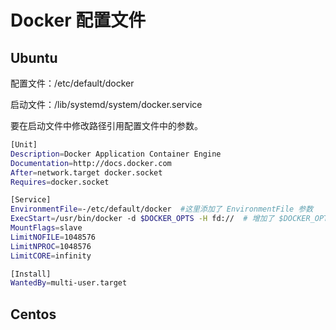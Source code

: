# Docker 配置文件
## Ubuntu
配置文件：/etc/default/docker

启动文件：/lib/systemd/system/docker.service

要在启动文件中修改路径引用配置文件中的参数。

``` sh
[Unit]
Description=Docker Application Container Engine
Documentation=http://docs.docker.com
After=network.target docker.socket
Requires=docker.socket

[Service]
EnvironmentFile=-/etc/default/docker  #这里添加了 EnvironmentFile 参数
ExecStart=/usr/bin/docker -d $DOCKER_OPTS -H fd://  # 增加了 $DOCKER_OPTS
MountFlags=slave
LimitNOFILE=1048576
LimitNPROC=1048576
LimitCORE=infinity

[Install]
WantedBy=multi-user.target
```

## Centos